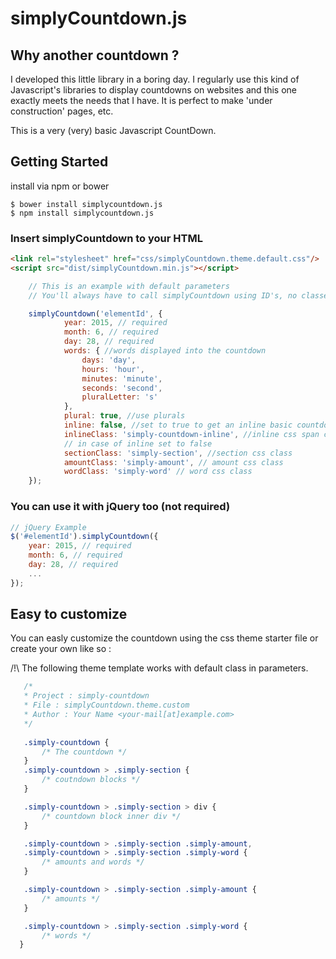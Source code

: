 # simplyCountdown.js

## Why another countdown ?

I developed this little library in a boring day. I regularly use this kind of Javascript's libraries to display countdowns on websites and this one exactly meets the needs that I have. It is perfect to make 'under construction' pages, etc.

This is a very (very) basic Javascript CountDown.

## Getting Started

install via npm or bower

```
$ bower install simplycountdown.js
$ npm install simplycountdown.js
```

### Insert simplyCountdown to your HTML

```html 
<link rel="stylesheet" href="css/simplyCountdown.theme.default.css"/> 
<script src="dist/simplyCountdown.min.js"></script> 
``` 
```javascript 
    // This is an example with default parameters
    // You'll always have to call simplyCountdown using ID's, no classes.

    simplyCountdown('elementId', {
            year: 2015, // required
            month: 6, // required
            day: 28, // required
            words: { //words displayed into the countdown
                days: 'day',
                hours: 'hour',
                minutes: 'minute',
                seconds: 'second',
                pluralLetter: 's'
            },
            plural: true, //use plurals
            inline: false, //set to true to get an inline basic countdown like : 24 days, 4 hours, 2 minutes, 5 seconds
            inlineClass: 'simply-countdown-inline', //inline css span class in case of inline = true
            // in case of inline set to false
            sectionClass: 'simply-section', //section css class
            amountClass: 'simply-amount', // amount css class
            wordClass: 'simply-word' // word css class
    });
```

### You can use it with jQuery too (not required)

```javascript 
// jQuery Example 
$('#elementId').simplyCountdown({ 
    year: 2015, // required 
    month: 6, // required 
    day: 28, // required 
    ... 
}); 
```

## Easy to customize

You can easly customize the countdown using the css theme starter file or create your own like so :

/!\ The following theme template works with default class in parameters.

 ```css
    /*
    * Project : simply-countdown
    * File : simplyCountdown.theme.custom
    * Author : Your Name <your-mail[at]example.com>
    */
    
    .simply-countdown {
        /* The countdown */
    }
    .simply-countdown > .simply-section {
        /* coutndown blocks */
    }

    .simply-countdown > .simply-section > div {
        /* countdown block inner div */
    }

    .simply-countdown > .simply-section .simply-amount,
    .simply-countdown > .simply-section .simply-word {
        /* amounts and words */
    }

    .simply-countdown > .simply-section .simply-amount {
        /* amounts */
    }

    .simply-countdown > .simply-section .simply-word {
        /* words */
   }
```
